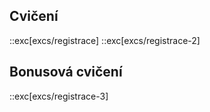 ## Cvičení
::exc[excs/registrace]
::exc[excs/registrace-2]

## Bonusová cvičení
::exc[excs/registrace-3]
